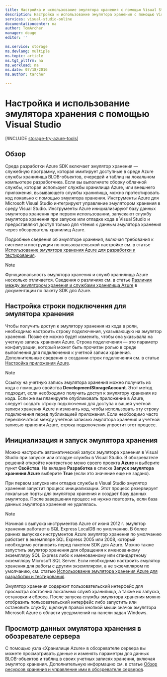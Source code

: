 ```yaml
---
title: Настройка и использование эмулятора хранения с помощью Visual Studio | Microsoft Docs
description: Настройка и использование эмулятора хранения с помощью Visual Studio
services: visual-studio-online
documentationcenter: na
author: TomArcher
manager: douge
editor: ''

ms.service: storage
ms.devlang: multiple
ms.topic: article
ms.tgt_pltfrm: na
ms.workload: na
ms.date: 07/18/2016
ms.author: tarcher

---
```

# Настройка и использование эмулятора хранения с помощью Visual Studio
[!INCLUDE [storage-try-azure-tools](../includes/storage-try-azure-tools.md)]

## Обзор
Среда разработки Azure SDK включает эмулятор хранения — служебную программу, которая имитирует доступные в среде Azure службы хранилища BLOB-объектов, очередей и таблиц на локальном компьютере разработчика. Если вы выполняете сборку облачной службы, которая использует службы хранилища Azure, или внешнего приложения, вызывающего службы хранилища, можно протестировать код локально с помощью эмулятора хранения. Инструменты Azure для Microsoft Visual Studio интегрируют управление эмулятором хранения в среду Visual Studio. Инструменты Azure инициализируют базу данных эмулятора хранения при первом использовании, запускают службу эмулятора хранения при запуске или отладке кода в Visual Studio и предоставляют доступ только для чтения к данным эмулятора хранения через обозреватель хранилищ Azure.

Подробные сведения об эмуляторе хранения, включая требования к системе и инструкции по пользовательской настройке см. в статье [Использование эмулятора хранения Azure для разработки и тестирования](storage/storage-use-emulator.md).

> [!NOTE]
> Функциональность эмулятора хранения и служб хранилища Azure несколько отличается. Сведения о различиях см. в статье [Различия между эмулятором хранения и службами хранилища Azure](storage/storage-use-emulator.md) в документации по пакету SDK для Azure.
> 
> 

## Настройка строки подключения для эмулятора хранения
Чтобы получить доступ к эмулятору хранения из кода в роли, необходимо настроить строку подключения, указывающую на эмулятор хранения. Позже ее можно будет изменить, чтобы она указывала на учетную запись хранения Azure. Строка подключения — это параметр конфигурации, который может быть прочитан ролью в среде выполнения для подключения к учетной записи хранения. Дополнительные сведения о создании строк подключения см. в статье [Настройка приложения Azure](https://msdn.microsoft.com/library/azure/2da5d6ce-f74d-45a9-bf6b-b3a60c5ef74e#BK_SettingsPage).

> [!NOTE]
> Ссылку на учетную запись эмулятора хранения можно получить из кода с помощью свойства **DevelopmentStorageAccount**. Этот метод подходит, если необходимо получить доступ к эмулятору хранения из кода. Если же вы планируете опубликовать приложение в Azure, следует создать строку подключения для доступа к вашей учетной записи хранения Azure и изменить код, чтобы использовать эту строку подключения перед публикацией приложения. Если необходимо часто переключаться между учетной записью эмулятора хранения и учетной записью хранения Azure, строка подключения упростит этот процесс.
> 
> 

## Инициализация и запуск эмулятора хранения
Можно настроить автоматический запуск эмулятора хранения в Visual Studio при запуске или отладке службы в Visual Studio. В обозревателе решений откройте контекстное меню своего проекта **Azure** и выберите пункт **Свойства**. На вкладке **Разработка** в списке **Запуск эмулятора хранения Azure** выберите **True** (если это значение еще не задано).

При первом запуске или отладке службы в Visual Studio эмулятор хранения запустит процесс инициализации. Этот процесс резервирует локальные порты для эмулятора хранения и создает базу данных эмулятора. После завершения процесс не нужно повторять, если база данных эмулятора хранения не удалялась.

> [!NOTE]
> Начиная с выпуска инструментов Azure от июня 2012 г. эмулятор хранения работает в SQL Express LocalDB по умолчанию. В более ранних выпусках инструментов Azure эмулятор хранения по умолчанию работает в экземпляре SQL Express 2005 или 2008, который необходимо установить перед пакетом SDK для Azure. Можно также запустить эмулятор хранения для обращения к именованному экземпляру SQL Express либо к именованному или стандартному экземпляру Microsoft SQL Server. Если необходимо настроить эмулятор хранения для работы с другим экземпляром, а не экземпляром по умолчанию, см. статью [Использование эмулятора хранения Azure для разработки и тестирования](storage/storage-use-emulator.md).
> 
> 

Эмулятор хранения содержит пользовательский интерфейс для просмотра состояния локальных служб хранилища, а также их запуска, остановки и сброса. После запуска службы эмулятора хранения можно отобразить пользовательский интерфейс либо запустить или остановить службу, щелкнув правой кнопкой мыши значок эмулятора Microsoft Azure в области уведомлений на панели задач Windows.

## Просмотр данных эмулятора хранения в обозревателе сервера
С помощью узла «Хранилище Azure» в обозревателе сервера вы можете просматривать данные и изменять параметры для данных BLOB-объектов и таблиц в своих учетных записях хранения, включая эмулятор хранения. Дополнительную информацию см. в статье [Обзор ресурсов хранения и управление ими в обозревателе серверов](https://msdn.microsoft.com/library/azure/ff683677.aspx).

<!---HONumber=AcomDC_0720_2016-->